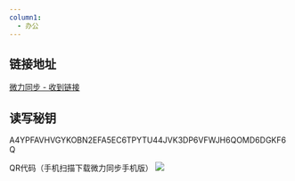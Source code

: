 ```yaml
---
column1:
  - 办公
---
```

## 链接地址
[微力同步 - 收到链接](https://link.verysync.com/#f=%E5%BE%AE%E5%8A%9B%E5%90%8C%E6%AD%A5&sz=105E4&k=R4PGWRMYMXPBFSE2VWR5VT6KGPKL44AMB3UG6MWNAY6HFDU6UXBW6H&d=TDJINDNLUK7VXEVPV7QF7W6OGMJI&t=1&tm=1669105109157&v=v2.15.0&a=1)
## 读写秘钥
A4YPFAVHVGYKOBN2EFA5EC6TPYTU44JVK3DP6VFWJH6QOMD6DGKF6Q

QR代码（手机扫描下载微力同步手机版）
![](https://qhdtc.oss-cn-chengdu.aliyuncs.com/obsidian/20221122161903.png)


